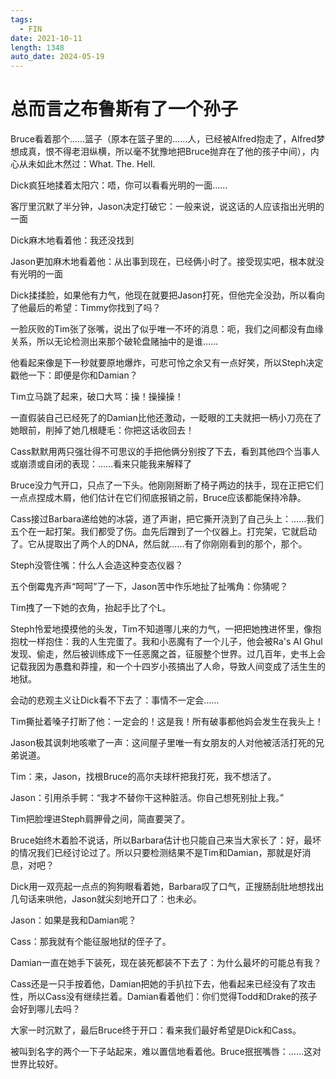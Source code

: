 ```yaml
---
tags:
  - FIN
date: 2021-10-11
length: 1348
auto_date: 2024-05-19
---
```


# 总而言之布鲁斯有了一个孙子

Bruce看着那个……篮子（原本在篮子里的……人，已经被Alfred抱走了，Alfred梦想成真，恨不得老泪纵横，所以毫不犹豫地把Bruce抛弃在了他的孩子中间），内心从未如此木然过：What. The. Hell.

Dick疯狂地揉着太阳穴：唔，你可以看看光明的一面……

客厅里沉默了半分钟，Jason决定打破它：一般来说，说这话的人应该指出光明的一面

Dick麻木地看着他：我还没找到

Jason更加麻木地看着他：从出事到现在，已经俩小时了。接受现实吧，根本就没有光明的一面

Dick揉揉脸，如果他有力气，他现在就要把Jason打死，但他完全没劲，所以看向了他最后的希望：Timmy你找到了吗？

一脸灰败的Tim张了张嘴，说出了似乎唯一不坏的消息：呃，我们之间都没有血缘关系，所以无论检测出来那个破轮盘赌抽中的是谁……

他看起来像是下一秒就要原地爆炸，可悲可怜之余又有一点好笑，所以Steph决定戳他一下：即便是你和Damian？

Tim立马跳了起来，破口大骂：操！操操操！

一直假装自己已经死了的Damian比他还激动，一眨眼的工夫就把一柄小刀亮在了她眼前，削掉了她几根睫毛：你把这话收回去！

Cass默默用两只强壮得不可思议的手把他俩分别按了下去，看到其他四个当事人或崩溃或自闭的表现：……看来只能我来解释了

Bruce没力气开口，只点了一下头。他刚刚掰断了椅子两边的扶手，现在正把它们一点点捏成木屑，他们估计在它们彻底报销之前，Bruce应该都能保持冷静。

Cass接过Barbara递给她的冰袋，道了声谢，把它撕开浇到了自己头上：……我们五个在一起打架。我们都受了伤。血先后蹭到了一个仪器上。打完架，它就启动了。它从提取出了两个人的DNA，然后就……有了你刚刚看到的那个，那个。

Steph没管住嘴：什么人会造这种变态仪器？

五个倒霉鬼齐声“呵呵”了一下，Jason苦中作乐地扯了扯嘴角：你猜呢？

Tim拽了一下她的衣角，抬起手比了个L。

Steph怜爱地摸摸他的头发，Tim不知道哪儿来的力气，一把把她拽进怀里，像抱抱枕一样抱住：我的人生完蛋了。我和小恶魔有了一个儿子，他会被Ra's Al Ghul发现、偷走，然后被训练成下一任恶魔之首，征服整个世界。过几百年，史书上会记载我因为愚蠢和莽撞，和一个十四岁小孩搞出了人命，导致人间变成了活生生的地狱。

会动的悲观主义让Dick看不下去了：事情不一定会……

Tim撕扯着嗓子打断了他：一定会的！这是我！所有破事都他妈会发生在我头上！

Jason极其讽刺地咳嗽了一声：这间屋子里唯一有女朋友的人对他被活活打死的兄弟说道。

Tim：来，Jason，找根Bruce的高尔夫球杆把我打死，我不想活了。

Jason：引用杀手鳄：“我才不替你干这种脏活。你自己想死别扯上我。”

Tim把脸埋进Steph肩胛骨之间，简直要哭了。

Bruce始终木着脸不说话，所以Barbara估计也只能自己来当大家长了：好，最坏的情况我们已经讨论过了。所以只要检测结果不是Tim和Damian，那就是好消息，对吧？

Dick用一双亮起一点点的狗狗眼看着她，Barbara叹了口气，正搜肠刮肚地想找出几句话来哄他，Jason就尖刻地开口了：也未必。

Jason：如果是我和Damian呢？

Cass：那我就有个能征服地狱的侄子了。

Damian一直在她手下装死，现在装死都装不下去了：为什么最坏的可能总有我？

Cass还是一只手按着他，Damian把她的手扒拉下去，他看起来已经没有了攻击性，所以Cass没有继续拦着。Damian看着他们：你们觉得Todd和Drake的孩子会好到哪儿去吗？

大家一时沉默了，最后Bruce终于开口：看来我们最好希望是Dick和Cass。

被叫到名字的两个一下子站起来，难以置信地看着他。Bruce抿抿嘴唇：……这对世界比较好。
